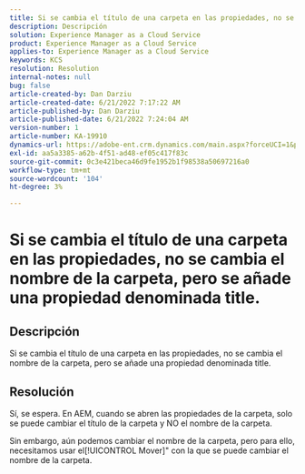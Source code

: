 ```yaml
---
title: Si se cambia el título de una carpeta en las propiedades, no se cambia el nombre de la carpeta, pero se añade una propiedad denominada title.
description: Descripción
solution: Experience Manager as a Cloud Service
product: Experience Manager as a Cloud Service
applies-to: Experience Manager as a Cloud Service
keywords: KCS
resolution: Resolution
internal-notes: null
bug: false
article-created-by: Dan Darziu
article-created-date: 6/21/2022 7:17:22 AM
article-published-by: Dan Darziu
article-published-date: 6/21/2022 7:24:04 AM
version-number: 1
article-number: KA-19910
dynamics-url: https://adobe-ent.crm.dynamics.com/main.aspx?forceUCI=1&pagetype=entityrecord&etn=knowledgearticle&id=053ad32b-32f1-ec11-bb3d-6045bd015658
exl-id: aa5a3385-a62b-4f51-ad48-ef05c417f83c
source-git-commit: 0c3e421beca46d9fe1952b1f98538a50697216a0
workflow-type: tm+mt
source-wordcount: '104'
ht-degree: 3%

---
```


# Si se cambia el título de una carpeta en las propiedades, no se cambia el nombre de la carpeta, pero se añade una propiedad denominada title.

## Descripción

Si se cambia el título de una carpeta en las propiedades, no se cambia el nombre de la carpeta, pero se añade una propiedad denominada title.

## Resolución

Sí, se espera. En AEM, cuando se abren las propiedades de la carpeta, solo se puede cambiar el título de la carpeta y NO el nombre de la carpeta.

Sin embargo, aún podemos cambiar el nombre de la carpeta, pero para ello, necesitamos usar el[!UICONTROL Mover]&quot; con la que se puede cambiar el nombre de la carpeta.
